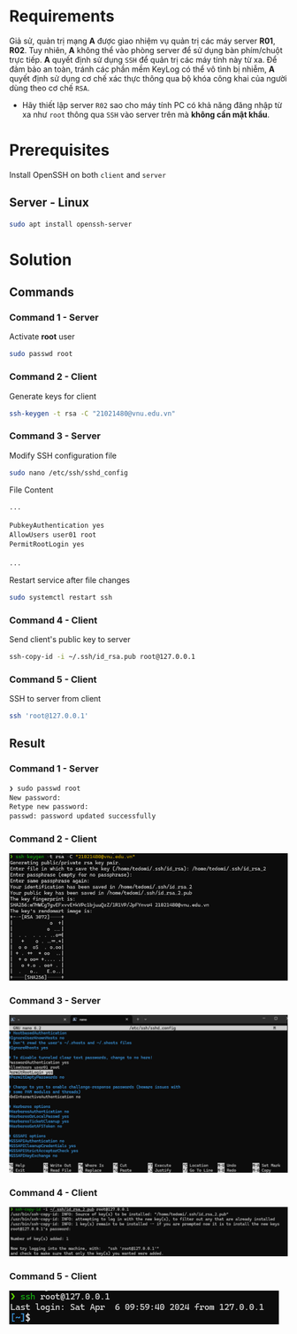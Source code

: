 # Requirements

Giả sử, quản trị mạng **A** được giao nhiệm vụ quản trị các máy server **R01**, **R02**. Tuy nhiên, **A** không thể vào phòng server để sử dụng bàn phím/chuột trực tiếp. **A** quyết định sử dụng `SSH` để quản trị các máy tính này từ xa. Để đảm bảo an toàn, tránh các phần mềm KeyLog có thể vô tình bị nhiễm, **A** quyết định sử dụng cơ chế xác thực thông qua bộ khóa công khai của người dùng theo cơ chế `RSA`.

- Hãy thiết lập server `R02` sao cho máy tính PC có khả năng đăng nhập từ xa như `root` thông qua `SSH` vào server trên mà **không cần mật khẩu**.

# Prerequisites

Install OpenSSH on both `client` and `server`

## Server - Linux

```sh
sudo apt install openssh-server
```

# Solution

## Commands

### Command 1 - Server

Activate **root** user

```sh
sudo passwd root
```

### Command 2 - Client

Generate keys for client

```sh
ssh-keygen -t rsa -C "21021480@vnu.edu.vn"
```

### Command 3 - Server

Modify SSH configuration file

```sh
sudo nano /etc/ssh/sshd_config
```

File Content

```sh
...

PubkeyAuthentication yes
AllowUsers user01 root
PermitRootLogin yes

...
```

Restart service after file changes

```sh
sudo systemctl restart ssh
```

### Command 4 - Client

Send client's public key to server

```sh
ssh-copy-id -i ~/.ssh/id_rsa.pub root@127.0.0.1 
```

### Command 5 - Client

SSH to server from client

```sh
ssh 'root@127.0.0.1'
```

## Result


### Command 1 - Server

```sh
❯ sudo passwd root
New password: 
Retype new password: 
passwd: password updated successfully
```

### Command 2 - Client


![alt text](assets/image-1.png)


### Command 3 - Server

![alt text](assets/image-2.png)

### Command 4 - Client 


![alt text](assets/image-3.png)



### Command 5 - Client 

![alt text](assets/image-4.png)